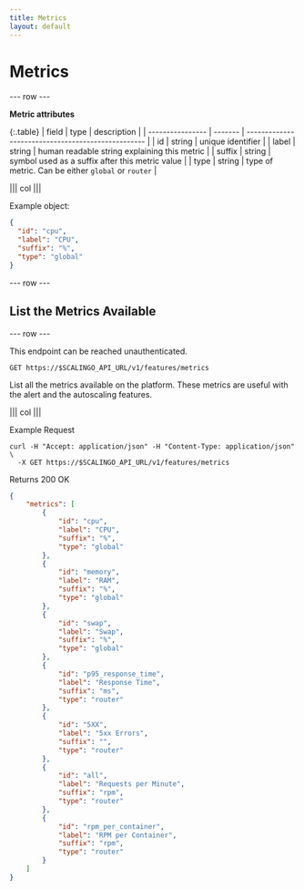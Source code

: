 ```yaml
---
title: Metrics
layout: default
---
```


# Metrics

--- row ---

**Metric attributes**

{:.table}
| field            | type    | description                                        |
| ---------------- | ------- | -------------------------------------------------- |
| id               | string  | unique identifier                                  |
| label            | string  | human readable string explaining this metric       |
| suffix           | string  | symbol used as a suffix after this metric value    |
| type             | string  | type of metric. Can be either `global` or `router` |

||| col |||

Example object:

```json
{
  "id": "cpu",
  "label": "CPU",
  "suffix": "%",
  "type": "global"
}
```

--- row ---

## List the Metrics Available

--- row ---

This endpoint can be reached unauthenticated.

`GET https://$SCALINGO_API_URL/v1/features/metrics`

List all the metrics available on the platform. These metrics are useful with the alert and the
autoscaling features.

||| col |||

Example Request

```shell
curl -H "Accept: application/json" -H "Content-Type: application/json" \
  -X GET https://$SCALINGO_API_URL/v1/features/metrics
```

Returns 200 OK

```json
{
	"metrics": [
		{
			"id": "cpu",
			"label": "CPU",
			"suffix": "%",
			"type": "global"
		},
		{
			"id": "memory",
			"label": "RAM",
			"suffix": "%",
			"type": "global"
		},
		{
			"id": "swap",
			"label": "Swap",
			"suffix": "%",
			"type": "global"
		},
		{
			"id": "p95_response_time",
			"label": "Response Time",
			"suffix": "ms",
			"type": "router"
		},
		{
			"id": "5XX",
			"label": "5xx Errors",
			"suffix": "",
			"type": "router"
		},
		{
			"id": "all",
			"label": "Requests per Minute",
			"suffix": "rpm",
			"type": "router"
		},
		{
			"id": "rpm_per_container",
			"label": "RPM per Container",
			"suffix": "rpm",
			"type": "router"
		}
	]
}
```
